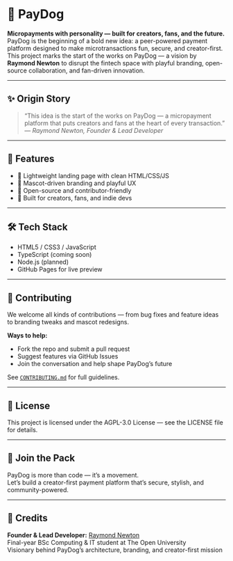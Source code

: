 # 🐶 PayDog

**Micropayments with personality — built for creators, fans, and the future.**  
PayDog is the beginning of a bold new idea: a peer-powered payment platform designed to make microtransactions fun, secure, and creator-first. This project marks the start of the works on PayDog — a vision by **Raymond Newton** to disrupt the fintech space with playful branding, open-source collaboration, and fan-driven innovation.

---

## ✨ Origin Story

> “This idea is the start of the works on PayDog — a micropayment platform that puts creators and fans at the heart of every transaction.”  
> — *Raymond Newton, Founder & Lead Developer*

---

## 🚀 Features

- 💸 Lightweight landing page with clean HTML/CSS/JS  
- 🐾 Mascot-driven branding and playful UX  
- 🔐 Open-source and contributor-friendly  
- 🔧 Built for creators, fans, and indie devs  

---

## 🛠️ Tech Stack

- HTML5 / CSS3 / JavaScript  
- TypeScript (coming soon)  
- Node.js (planned)  
- GitHub Pages for live preview  

---

## 🤝 Contributing

We welcome all kinds of contributions — from bug fixes and feature ideas to branding tweaks and mascot redesigns.

**Ways to help:**
- Fork the repo and submit a pull request  
- Suggest features via GitHub Issues  
- Join the conversation and help shape PayDog’s future  

See [`CONTRIBUTING.md`](CONTRIBUTING.md) for full guidelines.

---

## 📄 License 
This project is licensed under the AGPL-3.0 License — see the LICENSE file for details.

---

## 🐾 Join the Pack

PayDog is more than code — it’s a movement.  
Let’s build a creator-first payment platform that’s secure, stylish, and community-powered.

---

## 👤 Credits

**Founder & Lead Developer:** [Raymond Newton](https://github.com/GangsterJesus)  
Final-year BSc Computing & IT student at The Open University  
Visionary behind PayDog’s architecture, branding, and creator-first mission
